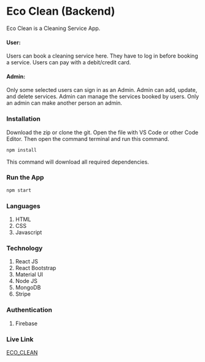 # Eco Clean (Backend)

Eco Clean is a Cleaning Service App. 

#### User:
Users can book a cleaning service here. They have to log in before booking a service. Users can pay with a debit/credit card.

#### Admin:
Only some selected users can sign in as an Admin. Admin can add, update, and delete services. Admin can manage the services booked by users. Only an admin can make another person an admin.

### Installation

Download the zip or clone the git. Open the file with VS Code or other Code Editor. Then open the command terminal and run this command.

```bash
npm install
```
This command will download all required dependencies.


### Run the App
```javascript
npm start
```

### Languages
1. HTML
2. CSS
3. Javascript

### Technology
1. React JS
2. React Bootstrap
3. Material UI
4. Node JS
5. MongoDB
6. Stripe

### Authentication
1. Firebase

### Live Link
[ECO_CLEAN](https://eco-clean.netlify.app/)
